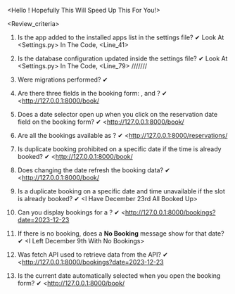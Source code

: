 <Hello ! Hopefully This Will Speed Up This For You!> 


<Review_criteria>
1. Is the app added to the installed apps list in the settings file?
✔ Look At <Settings.py> In The Code, <Line_41>

2. Is the database configuration updated inside the settings file?
✔ Look At <Settings.py> In The Code, <Line_79> /////// <Make Sure To Set Them To Your Local MySQL>

3. Were migrations performed?
✔ 

4. Are there three fields in the booking form: <First name>, <Reservation date> and <Reservation slot>?
✔ <http://127.0.0.1:8000/book/

5. Does a date selector open up when you click on the reservation date field on the booking form?
✔ <http://127.0.0.1:8000/book/

6. Are all the bookings available as <JSON data on the reservations page>?
✔ <http://127.0.0.1:8000/reservations/

7. Is duplicate booking prohibited on a specific date if the time is already booked?
✔ <http://127.0.0.1:8000/book/

8. Does changing the date refresh the booking data?
✔ <http://127.0.0.1:8000/book/

9. Is a duplicate booking on a specific date and time unavailable if the slot is already booked?
✔ <I Have December 23rd All Booked Up>

10. Can you display bookings for a <specific date using the API>?
✔ <http://127.0.0.1:8000/bookings?date=2023-12-23

11. If there is no booking, does a **No Booking** message show for that date?
✔ <I Left December 9th With No Bookings>

12. Was fetch API used to retrieve data from the API?
✔ <http://127.0.0.1:8000/bookings?date=2023-12-23

13. Is the current date automatically selected when you open the booking form?
✔ <http://127.0.0.1:8000/book/